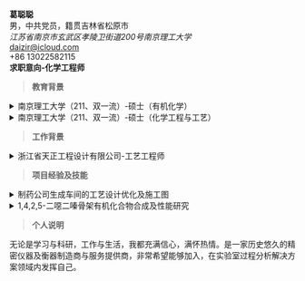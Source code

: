 **葛聪聪**\
男，中共党员，籍贯吉林省松原市\
*江苏省南京市玄武区孝陵卫街道200号南京理工大学*\
daizir@icloud.com\
+86 13022582115\
**求职意向-化学工程师**
>**教育背景**
<details> <summary>南京理工大学（211、双一流）-硕士（有机化学）</summary>
2020-2023：研究有机化合物的合成及性能。在校与同学老师和睦相处，认真完成科研任务，以专业第一名获得学业一等奖学金，专利一篇（在审），第一作者SCI文章一篇（在审）。在实验室负责管理高效液相色谱仪。在校期间担任院研究生会副主席、主席，获得优秀研究生干部称号。
</details>
<details> <summary>南京理工大学（211、双一流）-硕士（化学工程与工艺）</summary>
2013-2017：在校与同学老师和睦相处，认真学习与工作，顺利申请校级科研项目资金并负责完成目标催化剂的生产工艺优化。
</details>

>**工作背景**
<details> <summary>浙江省天正工程设计有限公司-工艺工程师</summary>
以完成整个生产车间的交付为目标，与其他各专业协同，根据国家标准规范完成工程项目的工艺设计及优化，管道设备布置及施工图等。
</details>

> **项目经验及技能**
<details> <summary>制药公司生成车间的工艺设计优化及施工图</summary> 
  1.对影响整个生产工艺效率的因素进行分析，主要涉及相关模拟仿真软件如Aspen等。\
  2.实施小试、中试，实践生产工艺并进行规模化生产。\
  3.生产车间的布置，主要依据国家关于工程项目的相关标准，完成施工图及相关文件材料的编纂。工程制图如AutoCAD，CADworks等。
</details>

<details> <summary>1,4,2,5-二噁二嗪骨架有机化合物合成及性能研究</summary>
  1.对相关研究进行调研，确定研究对象，主要是相关数据库的检索及筛选。\
  2.目标化合物合成、分离、提纯、检测（HPLC、 GC）、优化，主要是实施实验计划，并对实验结果分析及总结。\
  3.结构分析及性能测试，主要相关波谱解析如IR、NMR、XRD等，性能测试包括密度、热性能、BAM感度等。
</details>

> **个人说明** <br>

无论是学习与科研，工作与生活，我都充满信心，满怀热情。是一家历史悠久的精密仪器及衡器制造商与服务提供商，非常希望能够加入，在实验室过程分析解决方案领域内发挥自己。


